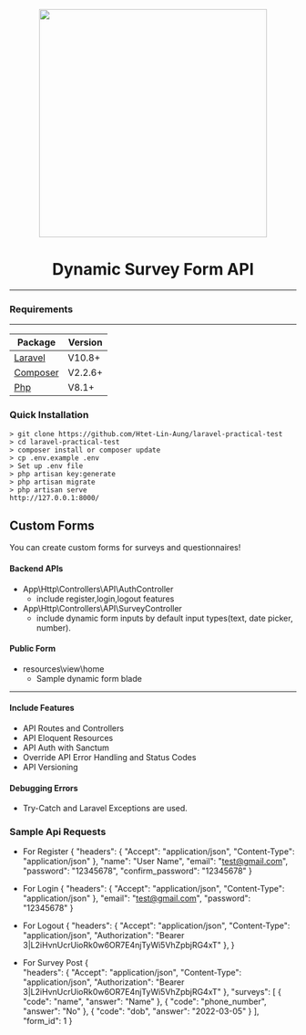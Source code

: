 <p align="center"><a href="https://laravel.com" target="_blank"><img src="https://raw.githubusercontent.com/laravel/art/master/logo-lockup/5%20SVG/2%20CMYK/1%20Full%20Color/laravel-logolockup-cmyk-red.svg" width="400"></a></p>
<h1 align="center">Dynamic Survey Form API</h1>
<hr>

### Requirements

<hr>

<table>
    <thead>
        <tr>
            <th>Package</th>
            <th>Version</th>
        </tr>
    </thead>
    <tbody>
        <tr>
            <td><a href="https://laravel.com/docs/10.x/readme" rel="nofollow">Laravel</a></td>
            <td>V10.8+</td>
        </tr>
        <tr>
            <td><a href="https://getcomposer.org/" rel="nofollow">Composer</a></td>
            <td>V2.2.6+</td>
        </tr>
        <tr>
            <td><a href="https://www.php.net/" rel="nofollow">Php</a></td>
            <td>V8.1+</td>
        </tr>
    </tbody>
</table>


### Quick Installation

    > git clone https://github.com/Htet-Lin-Aung/laravel-practical-test
    > cd laravel-practical-test
    > composer install or composer update
    > cp .env.example .env
    > Set up .env file
    > php artisan key:generate
    > php artisan migrate
    > php artisan serve
    http://127.0.0.1:8000/

## Custom Forms

You can create custom forms for surveys and questionnaires!

#### Backend APIs
- App\Http\Controllers\API\AuthController
  - include register,login,logout features
- App\Http\Controllers\API\SurveyController
  - include dynamic form inputs by default input types(text, date picker, number).

#### Public Form
- resources\view\home
  - Sample dynamic form blade

<hr>

#### Include Features
- API Routes and Controllers
- API Eloquent Resources
- API Auth with Sanctum
- Override API Error Handling and Status Codes
- API Versioning

#### Debugging Errors
- Try-Catch and Laravel Exceptions are used.

### Sample Api Requests
- For Register 
    {
        "headers": {
            "Accept": "application/json",
            "Content-Type": "application/json"
        },
        "name": "User Name",
        "email": "test@gmail.com",
        "password": "12345678",
        "confirm_password": "12345678"
    }

- For Login
    {
        "headers": {
            "Accept": "application/json",
            "Content-Type": "application/json"
        },
        "email": "test@gmail.com",
        "password": "12345678"
    }
    
- For Logout
    {
        "headers": {
            "Accept": "application/json",
            "Content-Type": "application/json",
            "Authorization": "Bearer 3|L2iHvnUcrUioRk0w6OR7E4njTyWi5VhZpbjRG4xT"
        },
    }
- For Survey Post
    {   
        "headers": {
            "Accept": "application/json",
            "Content-Type": "application/json",
            "Authorization": "Bearer 3|L2iHvnUcrUioRk0w6OR7E4njTyWi5VhZpbjRG4xT"
        },
        "surveys": [
            {
                "code": "name",
                "answer": "Name"
            },
            {
                "code": "phone_number",
                "answer": "No"
            },
            {
                "code": "dob",
                "answer": "2022-03-05"
            }
        ],
        "form_id": 1
    }

